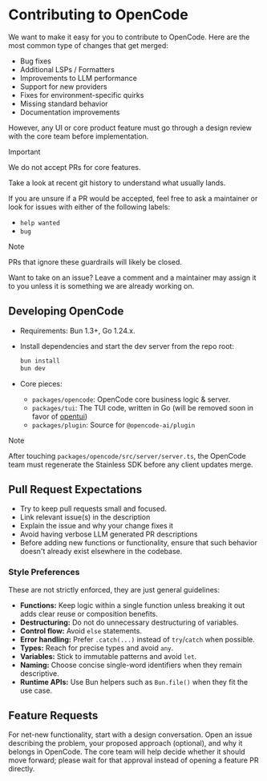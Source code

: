 # Contributing to OpenCode

We want to make it easy for you to contribute to OpenCode. Here are the most common type of changes that get merged:

- Bug fixes
- Additional LSPs / Formatters
- Improvements to LLM performance
- Support for new providers
- Fixes for environment-specific quirks
- Missing standard behavior
- Documentation improvements

However, any UI or core product feature must go through a design review with the core team before implementation.

> [!IMPORTANT]
> We do not accept PRs for core features.

Take a look at recent git history to understand what usually lands.

If you are unsure if a PR would be accepted, feel free to ask a maintainer or look for issues with either of the following labels:

- `help wanted`
- `bug`

> [!NOTE]
> PRs that ignore these guardrails will likely be closed.

Want to take on an issue? Leave a comment and a maintainer may assign it to you unless it is something we are already working on.

## Developing OpenCode

- Requirements: Bun 1.3+, Go 1.24.x.
- Install dependencies and start the dev server from the repo root:

  ```bash
  bun install
  bun dev
  ```

- Core pieces:
  - `packages/opencode`: OpenCode core business logic & server.
  - `packages/tui`: The TUI code, written in Go (will be removed soon in favor of [opentui](https://github.com/sst/opentui))
  - `packages/plugin`: Source for `@opencode-ai/plugin`

> [!NOTE]
> After touching `packages/opencode/src/server/server.ts`, the OpenCode team must regenerate the Stainless SDK before any client updates merge.

## Pull Request Expectations

- Try to keep pull requests small and focused.
- Link relevant issue(s) in the description
- Explain the issue and why your change fixes it
- Avoid having verbose LLM generated PR descriptions
- Before adding new functions or functionality, ensure that such behavior doesn't already exist elsewhere in the codebase.

### Style Preferences

These are not strictly enforced, they are just general guidelines:

- **Functions:** Keep logic within a single function unless breaking it out adds clear reuse or composition benefits.
- **Destructuring:** Do not do unnecessary destructuring of variables.
- **Control flow:** Avoid `else` statements.
- **Error handling:** Prefer `.catch(...)` instead of `try`/`catch` when possible.
- **Types:** Reach for precise types and avoid `any`.
- **Variables:** Stick to immutable patterns and avoid `let`.
- **Naming:** Choose concise single-word identifiers when they remain descriptive.
- **Runtime APIs:** Use Bun helpers such as `Bun.file()` when they fit the use case.

## Feature Requests

For net-new functionality, start with a design conversation. Open an issue describing the problem, your proposed approach (optional), and why it belongs in OpenCode. The core team will help decide whether it should move forward; please wait for that approval instead of opening a feature PR directly.
